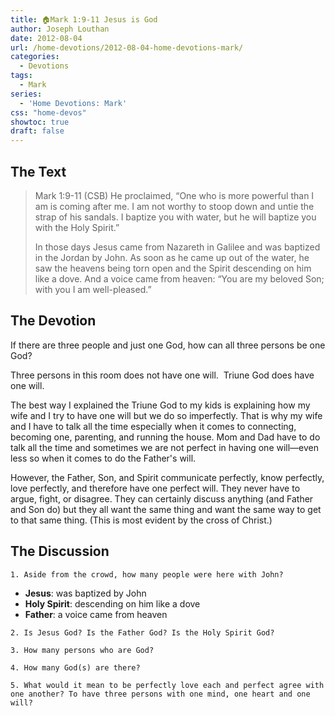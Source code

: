 ```yaml
---
title: 🏠Mark 1:9-11 Jesus is God
author: Joseph Louthan
date: 2012-08-04
url: /home-devotions/2012-08-04-home-devotions-mark/
categories:
  - Devotions
tags:
  - Mark
series:
  - 'Home Devotions: Mark'
css: "home-devos"
showtoc: true
draft: false
---
```


## The Text

>Mark 1:9-11 (CSB) He proclaimed, “One who is more powerful than I am is coming after me. I am not worthy to stoop down and untie the strap of his sandals. I baptize you with water, but he will baptize you with the Holy Spirit.”
>
>In those days Jesus came from Nazareth in Galilee and was baptized in the Jordan by John. As soon as he came up out of the water, he saw the heavens being torn open and the Spirit descending on him like a dove. And a voice came from heaven: “You are my beloved Son; with you I am well-pleased.”

## The Devotion

If there are three people and just one God, how can all three persons be one God?

Three persons in this room does not have one will.  Triune God does have one will.

The best way I explained the Triune God to my kids is explaining how my wife and I try to have one will but we do so imperfectly. That is why my wife and I have to talk all the time especially when it comes to connecting, becoming one, parenting, and running the house. Mom and Dad have to do talk all the time and sometimes we are not perfect in having one will—even less so when it comes to do the Father's will.

However, the Father, Son, and Spirit communicate perfectly, know perfectly, love perfectly, and therefore have one perfect will. They never have to argue, fight, or disagree. They can certainly discuss anything (and Father and Son do) but they all want the same thing and want the same way to get to that same thing. (This is most evident by the cross of Christ.)

## The Discussion

```text
1. Aside from the crowd, how many people were here with John?
```

 - **Jesus**: was baptized by John
 - **Holy Spirit**: descending on him like a dove
 - **Father**: a voice came from heaven


```text
2. Is Jesus God? Is the Father God? Is the Holy Spirit God?

3. How many persons who are God?

4. How many God(s) are there?

5. What would it mean to be perfectly love each and perfect agree with one another? To have three persons with one mind, one heart and one will?
```
